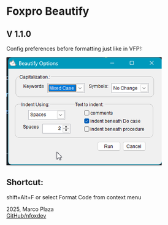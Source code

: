 
# Foxpro Beautify

## V 1.1.0

Config preferences before formatting just like in VFP!:

![alt text](image.png)


## Shortcut:
shift+Alt+F or select Format Code from context menu




2025, Marco Plaza  
[GitHub/nfoxdev](https://github.com/nfoxdev)